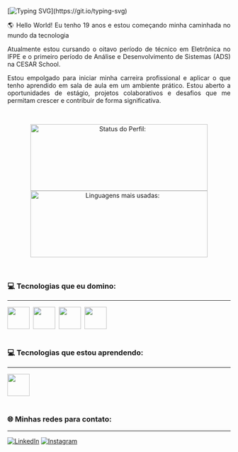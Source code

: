 [![Typing SVG](https://readme-typing-svg.demolab.com?font=Fira+Code&pause=1000&color=40E0D0&random=false&width=600&height=40&lines=Olá!+Meu+Nome+é+Hailton+Neto!;Eu+sou+um+programador+iniciante!)](https://git.io/typing-svg)

<p align="justify">🌎 Hello World! Eu tenho 19 anos e estou começando minha caminhada no mundo da tecnologia </p>

<p align="justify">Atualmente estou cursando o oitavo período de técnico em Eletrônica no IFPE e o primeiro período de Análise e Desenvolvimento de Sistemas (ADS) na CESAR School.</p>

<p align="justify">Estou empolgado para iniciar minha carreira profissional e aplicar o que tenho aprendido em sala de aula em um ambiente prático. Estou aberto a oportunidades de estágio, projetos colaborativos e desafios que me permitam crescer e contribuir de forma significativa.</p>

<br>

<p align="center">
<img width="400px" height="150em" src="https://github-readme-stats.vercel.app/api?username=hailtonneto&show_icons=true&theme=white" alt="Status do Perfil:"/>
<img width="400px" height="150em" src="https://github-readme-stats.vercel.app/api/top-langs/?username=hailtonneto&layout=compact&theme=white" alt="Linguagens mais usadas:"/>
</p>

<br>

### 💻 Tecnologias que eu domino:

<hr>

<img src="https://cdn.jsdelivr.net/gh/devicons/devicon/icons/arduino/arduino-original.svg" width="50px"/>&nbsp;
<img src="https://cdn.jsdelivr.net/gh/devicons/devicon@latest/icons/cplusplus/cplusplus-original.svg" width="50px"/>&nbsp;
<img src="https://cdn.jsdelivr.net/gh/devicons/devicon/icons/javascript/javascript-original.svg" width="50px"/>&nbsp;
<img src="https://cdn.jsdelivr.net/gh/devicons/devicon/icons/python/python-original-wordmark.svg" width="50px"/>&nbsp;

#

### 💻 Tecnologias que estou aprendendo:

<hr>

<img src="https://cdn.jsdelivr.net/gh/devicons/devicon/icons/nodejs/nodejs-original.svg" width="50px"/>&nbsp;

#

### 🌐 Minhas redes para contato:

<hr>

[![LinkedIn](https://img.shields.io/badge/LinkedIn-0077B5?style=for-the-badge&logo=linkedin&logoColor=white)](www.linkedin.com/in/hailton-neto-2a81a1196) [![Instagram](https://img.shields.io/badge/Instagram-E4405F?style=for-the-badge&logo=instagram&logoColor=white)](https://www.instagram.com/_neto.melo/)
